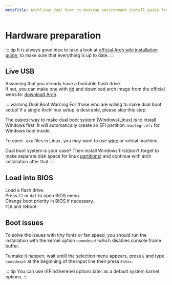 ```yaml
---
metaTitle: Archlinux dual boot no desktop environment install guide from scratch | ArchCheatSheet
---
```

# Hardware preparation
::: tip
It is always good idea to take a look at [official Arch wiki installation guide](https://wiki.archlinux.org/index.php/installation_guide), to make sure that everything is up to date.
:::

## Live USB
<a id="live-usb"></a>
Assuming that you already have a bootable flash drive.   
If not, you can make one with [dd](https://wiki.archlinux.org/index.php/disk_cloning) and download arch image from the official website: [download Arch](https://www.archlinux.org/download/).

::: warning Dual Boot Warning
For those who are willing to make dual boot setup!
If a single Archlinux setup is desirable, please skip this step.

The easiest way to make dual boot system (Windows/Linux) is to install Windows first. It will automatically create an EFI partition. `bootmgr.efi` for Windows boot inside.   

To open `.exe` files in Linux, you may want to use [wine](https://wiki.archlinux.org/index.php/Wine) or virtual machine.

Dual boot system is your case? Then install Windows first(don't forget to make separate disk space for linux [partitions](./partitioning.md)) and continue with arch installation after that.
:::

## Load into BIOS
<a id="bios-config"></a>
Load a flash drive.   
Press `F2` or `del` to open BIOS menu.   
Change boot priority in BIOS if necessary.   
`F10` and reboot.

## Boot issues
<a id="boot-issues"></a>
To solve the issues with tiny fonts or fan speed, you should run the installation with the kernel option `nomodeset` which disables console frame buffer.   

To make it happen, wait untill the selection menu appears, press `E` and type `nomodeset` at the beginning of the input line then press `Enter`.

::: tip
You can use rEFInd kerenel options later as a default system karnel options.
:::
